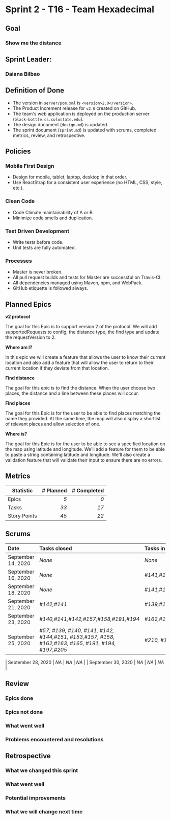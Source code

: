 # Sprint 2 - T16 - Team Hexadecimal

## Goal
### Show me the distance

## Sprint Leader: 
### Daiana Bilbao

## Definition of Done

* The version in `server/pom.xml` is `<version>2.0</version>`.
* The Product Increment release for `v2.0` created on GitHub.
* The team's web application is deployed on the production server (`black-bottle.cs.colostate.edu`).
* The design document (`design.md`) is updated.
* The sprint document (`sprint.md`) is updated with scrums, completed metrics, review, and retrospective.

## Policies

### Mobile First Design
* Design for mobile, tablet, laptop, desktop in that order.
* Use ReactStrap for a consistent user experience (no HTML, CSS, style, etc.).

### Clean Code
* Code Climate maintainability of A or B.
* Minimize code smells and duplication.

### Test Driven Development
* Write tests before code.
* Unit tests are fully automated.

### Processes
* Master is never broken. 
* All pull request builds and tests for Master are successful on Travis-CI.
* All dependencies managed using Maven, npm, and WebPack.
* GitHub etiquette is followed always.


## Planned Epics
**v2 protocol** 

The goal for this Epic is to support version 2 of the protocol. 
We will add supportedRequests to config, the distance type, the find type and update the requestVersion to 2.
                                                               
**Where am I?**

In this epic we will create a feature that allows the user to know their current location and also add a feature that will allow the user to return to their current location if they deviate from that location.

**Find distance**

The goal for this epic is to find the distance. When the user choose two places, the distance and a line between these places will occur.

**Find places**

The goal for this Epic is for the user to be able to find places matching the name they provided. At the same time, 
the map will also display a shortlist of relevant places and allow selection of one.

**Where is?** 

The goal for this Epic is for the user to be able to see a specified location on the map using latitude and longitude. 
We'll add a feature for them to be able to paste a string containing latitude and longitude. We'll also create a validation feature that will validate their input to ensure there are no errors. 

## Metrics

| Statistic | # Planned | # Completed |
| --- | ---: | ---: |
| Epics | *5* | *0* |
| Tasks |  *33*   | *17* | 
| Story Points |  *45*  | *22* | 


## Scrums

| Date | Tasks closed  | Tasks in progress | Impediments |
| :--- | :--- | :--- | :--- |
| September 14, 2020 | *None* | *None* | *None*  | 
| September 16, 2020 | *None* | *#141,#142,#140,#139* | *None*  | 
| September 18, 2020 | *None* | *#141,#142,#140,#139,#186* | *None*  | 
| September 21, 2020 | *#142,#141* | *#139,#140,#157,#158* | *None*  | 
| September 23, 2020 | *#140,#141,#142,#157,#158,#191,#194* | *#162,#197,#57,#139* | *None*  | 
| September 25, 2020 | *#57, #139, #140, #141, #142, #144,#151, #153,#157, #158, #162,#163, #165, #191, #194, #197,#205* | *#210, #164, #145, #212* | *NA*  | 

| September 28, 2020 | *NA* | *NA* | *NA*  | 
| September 30, 2020 | *NA* | *NA* | *NA*  | 

## Review

### Epics done  

### Epics not done 

### What went well

### Problems encountered and resolutions


## Retrospective

### What we changed this sprint

### What went well

### Potential improvements

### What we will change next time
